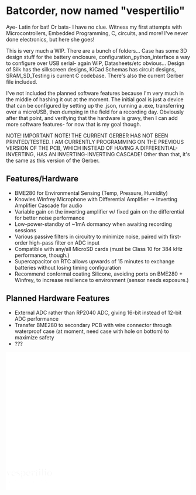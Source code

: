 # Batcorder, now named "vespertilio"

Aye- Latin for bat! Or bats- I have no clue. Witness my first attempts with Microcontrollers, Embedded Programming, C, circuits, and more! I've never
done electronics, but here she goes! 

This is very much a WIP. There are a bunch of folders... Case has some 3D design stuff for the battery enclosure, 
configuration_python_interface a way to configure over USB serial- again WIP, Datasheets/etc obvious... Design of Silk has the silkscreen designs,
KiCad Schemas has circuit designs, SRAM_SD_Testing is current C codebase. There's also the current Gerber file included.

I've not included the planned software features because I'm very much in the middle of hashing it out at the moment. The initial goal is just a device
that can be configured by setting up the .json, running a .exe, transferring over a microUSB, then dumping in the field for a recording day. Obviously
after that point, and verifying that the hardware is gravy, then I can add more software features- for now that is my goal though. 

NOTE! IMPORTANT NOTE! THE CURRENT GERBER HAS NOT BEEN PRINTED/TESTED. I AM CURRENTLY PROGRAMMING ON THE PREVIOUS VERSION OF THE PCB, 
WHICH INSTEAD OF HAVING A DIFFERENTIAL-INVERTING, HAS AN INVERTING-INVERTING CASCADE! Other than that, it's the same as this version of the Gerber. 

## Features/Hardware 
- BME280 for Environmental Sensing (Temp, Pressure, Humidity)
- Knowles Winfrey Microphone with Differential Amplifier -> Inverting Amplifier Cascade for audio
- Variable gain on the inverting amplifier w/ fixed gain on the differential for better noise performance 
- Low-power-standby of ~1mA dormancy when awaiting recording sessions
- Various passive filters in circuitry to minimize noise, paired with first-order high-pass filter on ADC input
- Compatible with any/all MicroSD cards (must be Class 10 for 384 kHz performance, though.)
- Supercapacitor on RTC allows upwards of 15 minutes to exchange batteries without losing timing configuration 
- Recommend conformal coating Silicone, avoiding ports on BME280 + Winfrey, to increase resilience to environment (sensor needs exposure.)

## Planned Hardware Features
- External ADC rather than RP2040 ADC, giving 16-bit instead of 12-bit ADC performance
- Transfer BME280 to secondary PCB with wire connector through waterproof case (at moment, need case with hole on bottom) to maximize safety
- ??? 



![](https://github.com/callous4567/Batcorder/blob/main/design.png)
